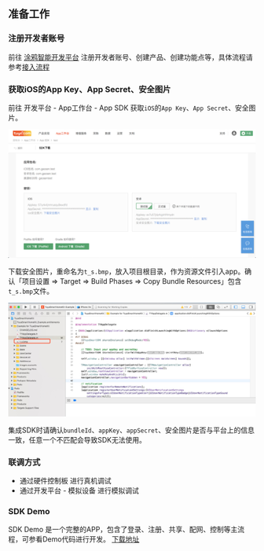 ## 准备工作

### 注册开发者账号
前往 [涂鸦智能开发平台](https://iot.tuya.com) 注册开发者账号、创建产品、创建功能点等，具体流程请参考[接入流程](https://docs.tuya.com/cn/overview/dev-process.html)

### 获取iOS的App Key、App Secret、安全图片

前往 开发平台 - App工作台 - App SDK 获取`iOS`的`App Key`、`App Secret`、安全图片。

![](./images/ios-sdk-prepare.png)



下载安全图片，重命名为`t_s.bmp`，放入项目根目录，作为资源文件引入app。确认「项目设置 => Target => Build Phases => Copy Bundle Resources」包含`t_s.bmp`文件。

![](./images/ios-sdk-sec-pic.jpg)

集成SDK时请确认`bundleId`、`appKey`、`appSecret`、安全图片是否与平台上的信息一致，任意一个不匹配会导致SDK无法使用。



### 联调方式
- 通过硬件控制板 进行真机调试
- 通过开发平台 - 模拟设备 进行模拟调试

### SDK Demo
SDK Demo 是一个完整的APP，包含了登录、注册、共享、配网、控制等主流程，可参看Demo代码进行开发。 [下载地址](https://github.com/TuyaInc/tuyasmart_home_ios_sdk)